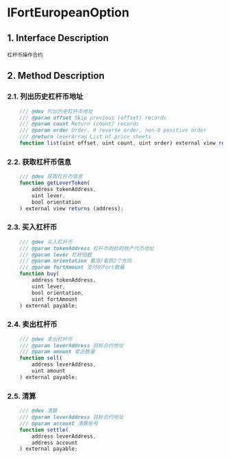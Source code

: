# IFortEuropeanOption

## 1. Interface Description
    杠杆币操作合约

## 2. Method Description

### 2.1. 列出历史杠杆币地址

```javascript
    /// @dev 列出历史杠杆币地址
    /// @param offset Skip previous (offset) records
    /// @param count Return (count) records
    /// @param order Order. 0 reverse order, non-0 positive order
    /// @return leverArray List of price sheets
    function list(uint offset, uint count, uint order) external view returns (address[] memory leverArray);
```

### 2.2. 获取杠杆币信息

```javascript
    /// @dev 获取杠杆币信息
    function getLeverToken(
        address tokenAddress, 
        uint lever,
        bool orientation
    ) external view returns (address);
```

### 2.3. 买入杠杆币

```javascript
    /// @dev 买入杠杆币
    /// @param tokenAddress 杠杆币的标的地产代币地址
    /// @param lever 杠杆倍数
    /// @param orientation 看涨/看跌2个方向
    /// @param fortAmount 支付的fort数量
    function buy(
        address tokenAddress,
        uint lever,
        bool orientation,
        uint fortAmount
    ) external payable;
```

### 2.4. 卖出杠杆币

```javascript
    /// @dev 卖出杠杆币
    /// @param leverAddress 目标合约地址
    /// @param amount 卖出数量
    function sell(
        address leverAddress,
        uint amount
    ) external payable;
```

### 2.5. 清算

```javascript
    /// @dev 清算
    /// @param leverAddress 目标合约地址
    /// @param account 清算账号
    function settle(
        address leverAddress,
        address account
    ) external payable;
```
